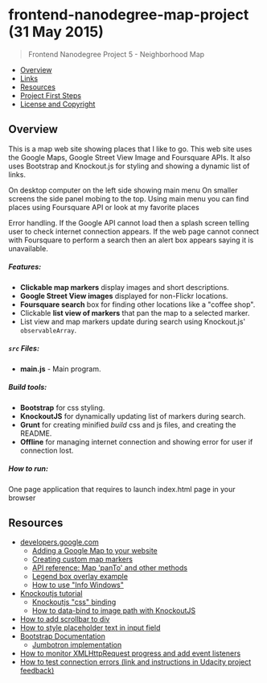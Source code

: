 # frontend-nanodegree-map-project (31 May 2015)

> Frontend Nanodegree Project 5 - Neighborhood Map

* [Overview](#overview)
* [Links](#links)
* [Resources](#resources)
* [Project First Steps](#project-first-steps)
* [License and Copyright](#license-and-copyright)


## Overview
This is a map web site showing places that I like to go. This web site uses the Google Maps, Google Street View Image and Foursquare APIs.  It also uses Bootstrap and Knockout.js for styling and showing a dynamic list of links.

On desktop computer on the left side showing main menu
On smaller screens the side panel mobing to the top.
Using main menu you can find places using Foursquare API or look at my favorite places 

Error handling. If the Google API cannot load then a splash screen telling user to check internet connection appears.
If the web page cannot connect with Foursquare to perform a search then an alert box appears saying it is unavailable.

##### Features:
- **Clickable map markers** display images and short descriptions.
- **Google Street View images** displayed for non-Flickr locations.
- **Foursquare search** box for finding other locations like a "coffee shop".
- Clickable **list view of markers** that pan the map to a selected marker.
- List view and map markers update during search using Knockout.js' `observableArray`.

##### `src` Files:
- **main.js** - Main program.

##### Build tools:
- **Bootstrap** for css styling.
- **KnockoutJS** for dynamically updating list of markers during search.
- **Grunt** for creating minified *build* css and js files, and creating the README.
- **Offline** for managing internet connection and showing error for user if connection lost.

##### How to run:
One page application that requires to launch index.html page in your browser

## Resources
- [developers.google.com](https://developers.google.com)
    - [Adding a Google Map to your website]
    - [Creating custom map markers]
    - [API reference: Map 'panTo' and other methods]
    - [Legend box overlay example]
    - [How to use "Info Windows"](https://developers.google.com/maps/documentation/javascript/examples/infowindow-simple)
- [Knockoutjs tutorial](http://learn.knockoutjs.com/#/?tutorial=intro)
    - [Knockoutjs "css" binding](http://knockoutjs.com/documentation/css-binding.html)
    - [How to data-bind to image path with KnockoutJS](http://stackoverflow.com/questions/10659665/knockout-template-using-data-bind-to-image-src-property-not-working)
- [How to add scrollbar to div](http://stackoverflow.com/questions/9707397/making-a-div-vertically-scrollable-using-css)
- [How to style placeholder text in input field](http://coolestguidesontheplanet.com/styling-placeholder-text-input-fields-forms-css/)
- [Bootstrap Documentation](http://getbootstrap.com/components/)
    - [Jumbotron implementation](http://getbootstrap.com/components/#jumbotron)
- [How to monitor XMLHttpRequest progress and add event listeners](https://developer.mozilla.org/en-US/docs/Web/API/XMLHttpRequest/Using_XMLHttpRequest)
- [How to test connection errors (link and instructions in Udacity project feedback)](http://www.rackspace.com/knowledge_center/article/how-do-i-modify-my-hosts-file#Windows_Vista)



[Adding a Google Map to your website]:https://developers.google.com/maps/tutorials/fundamentals/adding-a-google-map
[Creating custom map markers]:https://developers.google.com/maps/tutorials/customizing/custom-markers
[API reference: Map 'panTo' and other methods]:https://developers.google.com/maps/documentation/javascript/reference
[Various sports icons]:http://mapicons.nicolasmollet.com/category/markers/sports/?style=dark
[Demonstration of flickr.people.getPublicPhotos request]:https://www.flickr.com/services/api/explore/flickr.people.getPublicPhotos
[Flickr API Methods]:https://www.flickr.com/services/api/
[Legend box overlay example]:https://google-developers.appspot.com/maps/tutorials/customizing/js/legend



[Notepad++]:http://notepad-plus-plus.org/
[grunt]: http://gruntjs.com/
